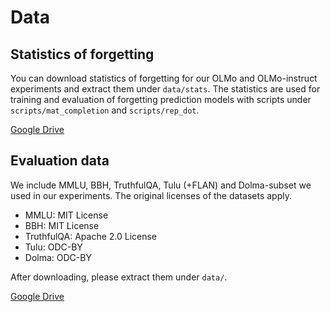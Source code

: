 # Data

## Statistics of forgetting

You can download statistics of forgetting for our OLMo and OLMo-instruct experiments and extract them under `data/stats`. The statistics are used for training and evaluation of forgetting prediction models with scripts under `scripts/mat_completion` and `scripts/rep_dot`.

[Google Drive](https://drive.google.com/file/d/1nzGIWO5qifEsS02pyqSDzjxi1E228T7M/view?usp=drive_link)

## Evaluation data

We include MMLU, BBH, TruthfulQA, Tulu (+FLAN) and Dolma-subset we used in our experiments. The original licenses of the datasets apply.

- MMLU: MIT License
- BBH: MIT License
- TruthfulQA: Apache 2.0 License
- Tulu: ODC-BY
- Dolma: ODC-BY

After downloading, please extract them under `data/`.

[Google Drive](https://drive.google.com/file/d/1EFX-n58EZoFzrR7-qNfx8Be9IwHHJAD4/view?usp=drive_link)

